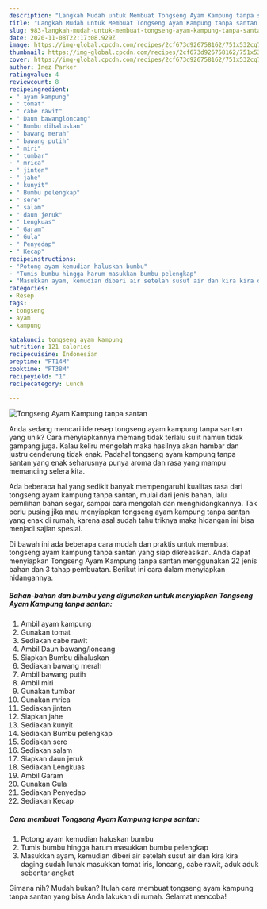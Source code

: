 ```yaml
---
description: "Langkah Mudah untuk Membuat Tongseng Ayam Kampung tanpa santan Anti Gagal"
title: "Langkah Mudah untuk Membuat Tongseng Ayam Kampung tanpa santan Anti Gagal"
slug: 983-langkah-mudah-untuk-membuat-tongseng-ayam-kampung-tanpa-santan-anti-gagal
date: 2020-11-08T22:17:08.929Z
image: https://img-global.cpcdn.com/recipes/2cf673d926758162/751x532cq70/tongseng-ayam-kampung-tanpa-santan-foto-resep-utama.jpg
thumbnail: https://img-global.cpcdn.com/recipes/2cf673d926758162/751x532cq70/tongseng-ayam-kampung-tanpa-santan-foto-resep-utama.jpg
cover: https://img-global.cpcdn.com/recipes/2cf673d926758162/751x532cq70/tongseng-ayam-kampung-tanpa-santan-foto-resep-utama.jpg
author: Inez Parker
ratingvalue: 4
reviewcount: 8
recipeingredient:
- " ayam kampung"
- " tomat"
- " cabe rawit"
- " Daun bawangloncang"
- " Bumbu dihaluskan"
- " bawang merah"
- " bawang putih"
- " miri"
- " tumbar"
- " mrica"
- " jinten"
- " jahe"
- " kunyit"
- " Bumbu pelengkap"
- " sere"
- " salam"
- " daun jeruk"
- " Lengkuas"
- " Garam"
- " Gula"
- " Penyedap"
- " Kecap"
recipeinstructions:
- "Potong ayam kemudian haluskan bumbu"
- "Tumis bumbu hingga harum masukkan bumbu pelengkap"
- "Masukkan ayam, kemudian diberi air setelah susut air dan kira kira daging sudah lunak masukkan tomat iris, loncang, cabe rawit, aduk aduk sebentar angkat"
categories:
- Resep
tags:
- tongseng
- ayam
- kampung

katakunci: tongseng ayam kampung 
nutrition: 121 calories
recipecuisine: Indonesian
preptime: "PT14M"
cooktime: "PT38M"
recipeyield: "1"
recipecategory: Lunch

---
```



![Tongseng Ayam Kampung tanpa santan](https://img-global.cpcdn.com/recipes/2cf673d926758162/751x532cq70/tongseng-ayam-kampung-tanpa-santan-foto-resep-utama.jpg)

Anda sedang mencari ide resep tongseng ayam kampung tanpa santan yang unik? Cara menyiapkannya memang tidak terlalu sulit namun tidak gampang juga. Kalau keliru mengolah maka hasilnya akan hambar dan justru cenderung tidak enak. Padahal tongseng ayam kampung tanpa santan yang enak seharusnya punya aroma dan rasa yang mampu memancing selera kita.

Ada beberapa hal yang sedikit banyak mempengaruhi kualitas rasa dari tongseng ayam kampung tanpa santan, mulai dari jenis bahan, lalu pemilihan bahan segar, sampai cara mengolah dan menghidangkannya. Tak perlu pusing jika mau menyiapkan tongseng ayam kampung tanpa santan yang enak di rumah, karena asal sudah tahu triknya maka hidangan ini bisa menjadi sajian spesial.




Di bawah ini ada beberapa cara mudah dan praktis untuk membuat tongseng ayam kampung tanpa santan yang siap dikreasikan. Anda dapat menyiapkan Tongseng Ayam Kampung tanpa santan menggunakan 22 jenis bahan dan 3 tahap pembuatan. Berikut ini cara dalam menyiapkan hidangannya.

<!--inarticleads1-->

##### Bahan-bahan dan bumbu yang digunakan untuk menyiapkan Tongseng Ayam Kampung tanpa santan:

1. Ambil  ayam kampung
1. Gunakan  tomat
1. Sediakan  cabe rawit
1. Ambil  Daun bawang/loncang
1. Siapkan  Bumbu dihaluskan
1. Sediakan  bawang merah
1. Ambil  bawang putih
1. Ambil  miri
1. Gunakan  tumbar
1. Gunakan  mrica
1. Sediakan  jinten
1. Siapkan  jahe
1. Sediakan  kunyit
1. Sediakan  Bumbu pelengkap
1. Sediakan  sere
1. Sediakan  salam
1. Siapkan  daun jeruk
1. Sediakan  Lengkuas
1. Ambil  Garam
1. Gunakan  Gula
1. Sediakan  Penyedap
1. Sediakan  Kecap




<!--inarticleads2-->

##### Cara membuat Tongseng Ayam Kampung tanpa santan:

1. Potong ayam kemudian haluskan bumbu
1. Tumis bumbu hingga harum masukkan bumbu pelengkap
1. Masukkan ayam, kemudian diberi air setelah susut air dan kira kira daging sudah lunak masukkan tomat iris, loncang, cabe rawit, aduk aduk sebentar angkat




Gimana nih? Mudah bukan? Itulah cara membuat tongseng ayam kampung tanpa santan yang bisa Anda lakukan di rumah. Selamat mencoba!
